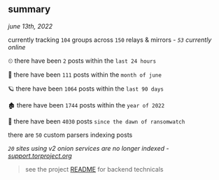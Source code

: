 
## summary
_june 13th, 2022_

currently tracking `104` groups across `150` relays & mirrors - _`53` currently online_

⏲ there have been `2` posts within the `last 24 hours`

🦈 there have been `111` posts within the `month of june`

🪐 there have been `1064` posts within the `last 90 days`

🏚 there have been `1744` posts within the `year of 2022`

🦕 there have been `4030` posts `since the dawn of ransomwatch`

there are `50` custom parsers indexing posts

_`20` sites using v2 onion services are no longer indexed - [support.torproject.org](https://support.torproject.org/onionservices/v2-deprecation/)_

> see the project [README](https://github.com/joshhighet/ransomwatch#ransomwatch--) for backend technicals
